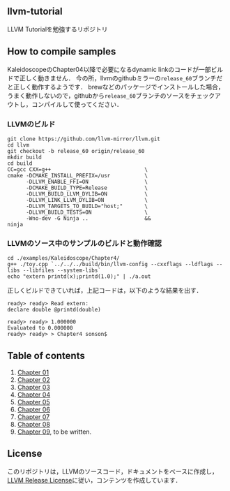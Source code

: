 ## llvm-tutorial
LLVM Tutorialを勉強するリポジトリ

## How to compile samples

KaleidoscopeのChapter04以降で必要になるdynamic linkのコードが一部ビルドで正しく動きません．
今の所，llvmのgithubミラーの`release_60`ブランチだと正しく動作するようです．
brewなどのパッケージでインストールした場合，うまく動作しないので，githubから`release_60`ブランチのソースをチェックアウトし，コンパイルして使ってください．

### LLVMのビルド

```
git clone https://github.com/llvm-mirror/llvm.git
cd llvm
git checkout -b release_60 origin/release_60
mkdir build
cd build
CC=gcc CXX=g++                              \
cmake -DCMAKE_INSTALL_PREFIX=/usr           \
      -DLLVM_ENABLE_FFI=ON                  \
      -DCMAKE_BUILD_TYPE=Release            \
      -DLLVM_BUILD_LLVM_DYLIB=ON            \
      -DLLVM_LINK_LLVM_DYLIB=ON             \
      -DLLVM_TARGETS_TO_BUILD="host;"       \
      -DLLVM_BUILD_TESTS=ON                 \
      -Wno-dev -G Ninja ..                  &&
ninja
```

### LLVMのソース中のサンプルのビルドと動作確認

```
cd ./examples/Kaleidoscope/Chapter4/
g++ ./toy.cpp `../../../build/bin/llvm-config --cxxflags --ldflags --libs --libfiles --system-libs`
echo "extern printd(x);printd(1.0);" | ./a.out
```

正しくビルドできていれば，上記コードは，以下のような結果を出す．

```
ready> ready> Read extern: 
declare double @printd(double)

ready> ready> 1.000000
Evaluated to 0.000000
ready> ready> > Chapter4 sonson$ 
```

## Table of contents
1. [Chapter 01](https://github.com/sonsongithub/llvm-tutorial/blob/master/chap01.md)
2. [Chapter 02](https://github.com/sonsongithub/llvm-tutorial/blob/master/chap02.md)
3. [Chapter 03](https://github.com/sonsongithub/llvm-tutorial/blob/master/chap03.md)
3. [Chapter 04](https://github.com/sonsongithub/llvm-tutorial/blob/master/chap04.md)
3. [Chapter 05](https://github.com/sonsongithub/llvm-tutorial/blob/master/chap05.md)
3. [Chapter 06](https://github.com/sonsongithub/llvm-tutorial/blob/master/chap06.md)
3. [Chapter 07](https://github.com/sonsongithub/llvm-tutorial/blob/master/chap07.md)
3. [Chapter 08](https://github.com/sonsongithub/llvm-tutorial/blob/master/chap08.md)
3. [Chapter 09](https://github.com/sonsongithub/llvm-tutorial/blob/master/chap09.md), to be written.

## License
このリポジトリは，LLVMのソースコード，ドキュメントをベースに作成し，[LLVM Release License](http://releases.llvm.org/7.0.0/LICENSE.TXT)に従い，コンテンツを作成しています．
